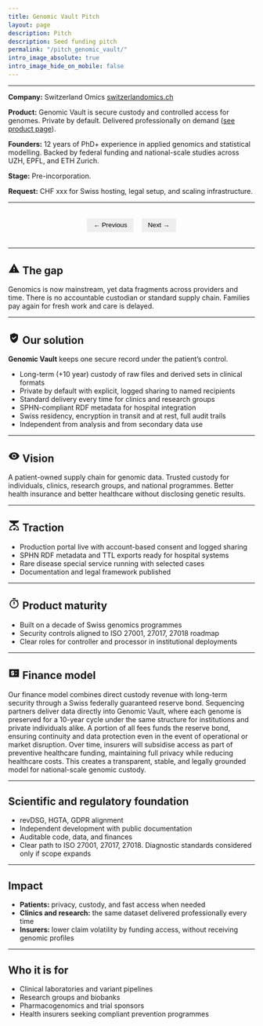 ```yaml
---
title: Genomic Vault Pitch
layout: page
description: Pitch
description: Seed funding pitch
permalink: "/pitch_genomic_vault/"
intro_image_absolute: true
intro_image_hide_on_mobile: false
---
```


---

**Company:** Switzerland Omics [switzerlandomics.ch](https://switzerlandomics.ch)

**Product:** Genomic Vault is secure custody and controlled access for genomes. Private by default. Delivered professionally on demand
(<a href="https://genomicvault.switzerlandomics.ch">see product page</a>).

**Founders:** 12 years of PhD+ experience in applied genomics and statistical modelling. Backed by federal funding and national-scale studies across UZH, EPFL, and ETH Zurich.

**Stage:** Pre-incorporation.

**Request:** CHF xxx for Swiss hosting, legal setup, and scaling infrastructure.

---

<div class="quant-slideshow">
  <img src="/images/pitch_deck/pitch_deck_02/Slide1.png" class="quant-slide" alt="Slide 1">
  <img src="/images/pitch_deck/pitch_deck_02/Slide2.png" class="quant-slide" alt="Slide 2">
  <img src="/images/pitch_deck/pitch_deck_02/Slide3.png" class="quant-slide" alt="Slide 3">
  <img src="/images/pitch_deck/pitch_deck_02/Slide4.png" class="quant-slide" alt="Slide 4">
  <img src="/images/pitch_deck/pitch_deck_02/Slide5.png" class="quant-slide" alt="Slide 5">
  <img src="/images/pitch_deck/pitch_deck_02/Slide6.png" class="quant-slide" alt="Slide 6">
  <img src="/images/pitch_deck/pitch_deck_02/Slide7.png" class="quant-slide" alt="Slide 7">
  <img src="/images/pitch_deck/pitch_deck_02/Slide8.png" class="quant-slide" alt="Slide 8">
  <img src="/images/pitch_deck/pitch_deck_02/Slide9.png" class="quant-slide" alt="Slide 9">
  <img src="/images/pitch_deck/pitch_deck_02/Slide10.png" class="quant-slide" alt="Slide 10">
  <img src="/images/pitch_deck/pitch_deck_02/Slide11.png" class="quant-slide" alt="Slide 11">
  <img src="/images/pitch_deck/pitch_deck_02/Slide12.png" class="quant-slide" alt="Slide 12">
  <img src="/images/pitch_deck/pitch_deck_02/Slide13.png" class="quant-slide" alt="Slide 13">
  <img src="/images/pitch_deck/pitch_deck_02/Slide14.png" class="quant-slide" alt="Slide 14">
  <img src="/images/pitch_deck/pitch_deck_02/Slide15.png" class="quant-slide" alt="Slide 15">
  <img src="/images/pitch_deck/pitch_deck_02/Slide16.png" class="quant-slide" alt="Slide 16">
  <img src="/images/pitch_deck/pitch_deck_02/Slide17.png" class="quant-slide" alt="Slide 17">
  <img src="/images/pitch_deck/pitch_deck_02/Slide18.png" class="quant-slide" alt="Slide 18">
  <img src="/images/pitch_deck/pitch_deck_02/Slide19.png" class="quant-slide" alt="Slide 19">
  <img src="/images/pitch_deck/pitch_deck_02/Slide20.png" class="quant-slide" alt="Slide 20">


  <div class="quant-controls">
    <button onclick="quantPrevSlide()">← Previous</button>
    <button onclick="quantNextSlide()">Next →</button>
  </div>
</div>

<style>
  .quant-slideshow {
    margin: 2rem 0;
  }
  .quant-slide {
    display: none;
    width: 100%;
    height: auto;
  }
  .quant-slide.quant-active {
    display: block;
  }
  .quant-controls {
    text-align: center;
    margin-top: 0.5rem;
  }
  .quant-controls button {
    background: #eee;
    border: none;
    padding: 0.4rem 0.8rem;
    margin: 0 0.4rem;
    cursor: pointer;
  }
</style>

<script>
  const quantSlides = document.querySelectorAll('.quant-slide');
  let quantCurrent = 0;

  function quantShowSlide(index) {
    quantSlides.forEach((slide, i) => {
      slide.classList.toggle('quant-active', i === index);
    });
  }

  function quantNextSlide() {
    quantCurrent = (quantCurrent + 1) % quantSlides.length;
    quantShowSlide(quantCurrent);
  }

  function quantPrevSlide() {
    quantCurrent = (quantCurrent - 1 + quantSlides.length) % quantSlides.length;
    quantShowSlide(quantCurrent);
  }

  // Show first slide on load
  quantShowSlide(quantCurrent);
</script>

---

## <svg xmlns="http://www.w3.org/2000/svg" width="24" height="24" viewBox="0 0 24 24"><path fill="currentColor" d="M1 21h22L12 2zm12-3h-2v-2h2zm0-4h-2v-4h2z"/></svg> The gap

Genomics is now mainstream, yet data fragments across providers and time. There is no accountable custodian or standard supply chain. Families pay again for fresh work and care is delayed.

---

## <svg xmlns="http://www.w3.org/2000/svg" width="24" height="24" viewBox="0 0 24 24"><path fill="currentColor" d="M12 2L4 5v6.09c0 5.05 3.41 9.76 8 10.91c4.59-1.15 8-5.86 8-10.91V5zm-1.06 13.54L7.4 12l1.41-1.41l2.12 2.12l4.24-4.24l1.41 1.41z"/></svg> Our solution

**Genomic Vault** keeps one secure record under the patient’s control.

* Long-term (+10 year) custody of raw files and derived sets in clinical formats
* Private by default with explicit, logged sharing to named recipients
* Standard delivery every time for clinics and research groups
* SPHN-compliant RDF metadata for hospital integration
* Swiss residency, encryption in transit and at rest, full audit trails
* Independent from analysis and from secondary data use

---

## <svg xmlns="http://www.w3.org/2000/svg" width="24" height="24" viewBox="0 0 24 24"><path fill="currentColor" d="M12 16q1.875 0 3.188-1.312T16.5 11.5t-1.312-3.187T12 7T8.813 8.313T7.5 11.5t1.313 3.188T12 16m0-1.8q-1.125 0-1.912-.788T9.3 11.5t.788-1.912T12 8.8t1.913.788t.787 1.912t-.787 1.913T12 14.2m0 4.8q-3.65 0-6.65-2.037T1 11.5q1.35-3.425 4.35-5.462T12 4t6.65 2.038T23 11.5q-1.35 3.425-4.35 5.463T12 19"/></svg> Vision  

A patient-owned supply chain for genomic data.
Trusted custody for individuals, clinics, research groups, and national programmes.
Better health insurance and better healthcare without disclosing genetic results.

---

## <svg xmlns="http://www.w3.org/2000/svg" width="24" height="24" viewBox="0 0 24 24"><path fill="currentColor" d="M2 22q0-2.775.738-4.737T4.624 14T7.2 11.987T10 11V8q-3.425-.425-5.712-2.113T2 2h20q0 2.2-2.287 3.888T14 8v3q1.375.275 2.8.988T19.375 14t1.888 3.263T22 22h-6v-2h3.875q-.45-3.8-2.838-5.5T12 12.8t-5.038 1.7T4.125 20H8v2zm10 0q-.825 0-1.412-.587T10 20q0-.425.163-.775t.437-.625q.6-.6 2.025-1.263T16 16q-.7 1.95-1.35 3.375T13.4 21.4q-.275.275-.625.438T12 22"/></svg> Traction  

* Production portal live with account-based consent and logged sharing
* SPHN RDF metadata and TTL exports ready for hospital systems
* Rare disease special service running with selected cases
* Documentation and legal framework published

---

## <svg xmlns="http://www.w3.org/2000/svg" width="24" height="24" viewBox="0 0 24 24"><path fill="currentColor" d="M9 3V1h6v2zm2 11h2V8h-2zm1 8q-1.85 0-3.488-.712T5.65 19.35t-1.937-2.863T3 13t.713-3.488T5.65 6.65t2.863-1.937T12 4q1.55 0 2.975.5t2.675 1.45l1.4-1.4l1.4 1.4l-1.4 1.4Q20 8.6 20.5 10.025T21 13q0 1.85-.713 3.488T18.35 19.35t-2.863 1.938T12 22m0-2q2.9 0 4.95-2.05T19 13t-2.05-4.95T12 6T7.05 8.05T5 13t2.05 4.95T12 20m0-7"/></svg> Product maturity

* Built on a decade of Swiss genomics programmes
* Security controls aligned to ISO 27001, 27017, 27018 roadmap
* Clear roles for controller and processor in institutional deployments

---

## <svg xmlns="http://www.w3.org/2000/svg" width="24" height="24" viewBox="0 0 24 24"><path fill="currentColor" d="M2 20V4h20v16zm6-3h2v-1h1q.425 0 .713-.288T12 15v-3q0-.425-.288-.712T11 11H8v-1h4V8h-2V7H8v1H7q-.425 0-.712.288T6 9v3q0 .425.288.713T7 13h3v1H6v2h2zm8-.75l2-2h-4zM14 10h4l-2-2z"/></svg> Finance model

Our finance model combines direct custody revenue with long-term security through a Swiss federally guaranteed reserve bond. Sequencing partners deliver data directly into Genomic Vault, where each genome is preserved for a 10-year cycle under the same structure for institutions and private individuals alike. A portion of all fees funds the reserve bond, ensuring continuity and data protection even in the event of operational or market disruption. Over time, insurers will subsidise access as part of preventive healthcare funding, maintaining full privacy while reducing healthcare costs. This creates a transparent, stable, and legally grounded model for national-scale genomic custody.

---
<!---->
<!-- ## <svg xmlns="http://www.w3.org/2000/svg" width="24" height="24" viewBox="0 0 24 24"><path fill="currentColor" d="M2 20V4h20v16zm6-3h2v-1h1q.425 0 .713-.288T12 15v-3q0-.425-.288-.712T11 11H8v-1h4V8h-2V7H8v1H7q-.425 0-.712.288T6 9v3q0 .425.288.713T7 13h3v1H6v2h2zm8-.75l2-2h-4zM14 10h4l-2-2z"/></svg> Use of funds -->
<!---->
<!-- | Purpose                        |        CHF | -->
<!-- | ------------------------------ | ---------: | -->
<!-- | Swiss hosting and backups      |    | -->
<!-- | Key management and monitoring  |    | -->
<!-- | Legal registration and counsel |    | -->
<!-- | Consent UX and portal polish   |    | -->
<!-- | Off-site encrypted storage     |    | -->
<!-- | Security review and hardening  |    | -->
<!-- | Initial capital and ops        |    | -->
<!-- | **Total**                      | **...** | -->
<!---->
<!-- --- -->

## Scientific and regulatory foundation

* revDSG, HGTA, GDPR alignment
* Independent development with public documentation
* Auditable code, data, and finances
* Clear path to ISO 27001, 27017, 27018. Diagnostic standards considered only if scope expands

---

## Impact

* **Patients:** privacy, custody, and fast access when needed
* **Clinics and research:** the same dataset delivered professionally every time
* **Insurers:** lower claim volatility by funding access, without receiving genomic profiles

---

## Who it is for

* Clinical laboratories and variant pipelines
* Research groups and biobanks
* Pharmacogenomics and trial sponsors
* Health insurers seeking compliant prevention programmes


<!-- ## Request -->
<!---->
<!-- Partnerships with clinics, research groups, and insurers, plus CHF 75,000 to complete secure launch and onboarding. -->


